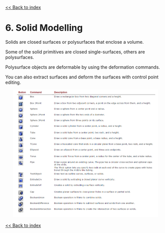 [<< Back to index](index.md)

# 6. Solid Modelling

Solids are closed surfaces or polysurfaces that enclose a volume.

Some of the solid primitives are closed single-surfaces, others are polysurfaces.

Polysurface objects are deformable by using the deformation commands.

You can also extract surfaces and deform the surfaces with control point editing.

<p align="center">
<img src="images/06_solid_modelling.PNG" width="90%">
</p>

[<< Back to index](index.md)
